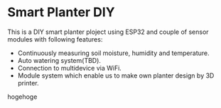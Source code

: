 # Smart Planter DIY

This is a DIY smart planter ploject using ESP32 and couple of sensor modules with following features:

* Continuously measuring soil moisture, humidity and temperature.
* Auto watering system(TBD).
* Connection to multidevice via WiFi.
* Module system which enable us to make own planter design by 3D printer.

hogehoge 